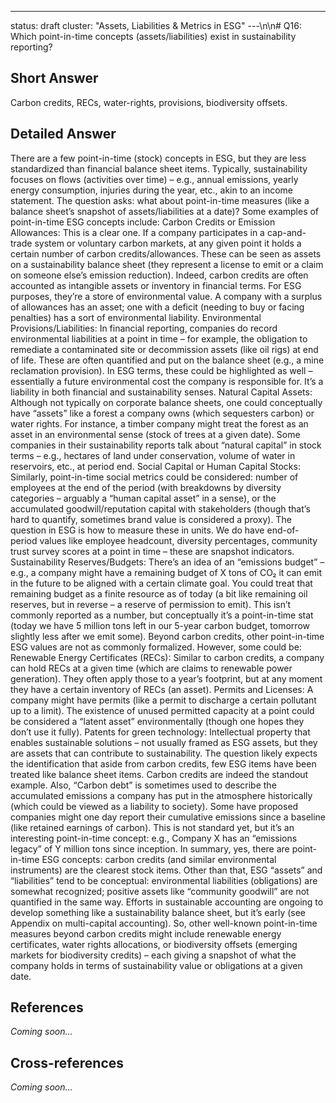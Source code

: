 ---
status: draft
cluster: "Assets, Liabilities & Metrics in ESG"
---\n\n# Q16: Which point-in-time concepts (assets/liabilities) exist in sustainability reporting?

## Short Answer

Carbon credits, RECs, water-rights, provisions, biodiversity offsets.

## Detailed Answer

There are a few point-in-time (stock) concepts in ESG, but they are less standardized than financial balance sheet items. Typically, sustainability focuses on flows (activities over time) – e.g., annual emissions, yearly energy consumption, injuries during the year, etc., akin to an income statement. The question asks: what about point-in-time measures (like a balance sheet’s snapshot of assets/liabilities at a date)?
Some examples of point-in-time ESG concepts include:
Carbon Credits or Emission Allowances: This is a clear one. If a company participates in a cap-and-trade system or voluntary carbon markets, at any given point it holds a certain number of carbon credits/allowances. These can be seen as assets on a sustainability balance sheet (they represent a license to emit or a claim on someone else’s emission reduction). Indeed, carbon credits are often accounted as intangible assets or inventory in financial terms. For ESG purposes, they’re a store of environmental value. A company with a surplus of allowances has an asset; one with a deficit (needing to buy or facing penalties) has a sort of environmental liability.
Environmental Provisions/Liabilities: In financial reporting, companies do record environmental liabilities at a point in time – for example, the obligation to remediate a contaminated site or decommission assets (like oil rigs) at end of life. These are often quantified and put on the balance sheet (e.g., a mine reclamation provision). In ESG terms, these could be highlighted as well – essentially a future environmental cost the company is responsible for. It’s a liability in both financial and sustainability senses.
Natural Capital Assets: Although not typically on corporate balance sheets, one could conceptually have “assets” like a forest a company owns (which sequesters carbon) or water rights. For instance, a timber company might treat the forest as an asset in an environmental sense (stock of trees at a given date). Some companies in their sustainability reports talk about “natural capital” in stock terms – e.g., hectares of land under conservation, volume of water in reservoirs, etc., at period end.
Social Capital or Human Capital Stocks: Similarly, point-in-time social metrics could be considered: number of employees at the end of the period (with breakdowns by diversity categories – arguably a “human capital asset” in a sense), or the accumulated goodwill/reputation capital with stakeholders (though that’s hard to quantify, sometimes brand value is considered a proxy). The question in ESG is how to measure these in units. We do have end-of-period values like employee headcount, diversity percentages, community trust survey scores at a point in time – these are snapshot indicators.
Sustainability Reserves/Budgets: There’s an idea of an “emissions budget” – e.g., a company might have a remaining budget of X tons of CO₂ it can emit in the future to be aligned with a certain climate goal. You could treat that remaining budget as a finite resource as of today (a bit like remaining oil reserves, but in reverse – a reserve of permission to emit). This isn’t commonly reported as a number, but conceptually it’s a point-in-time stat (today we have 5 million tons left in our 5-year carbon budget, tomorrow slightly less after we emit some).
Beyond carbon credits, other point-in-time ESG values are not as commonly formalized. However, some could be:
Renewable Energy Certificates (RECs): Similar to carbon credits, a company can hold RECs at a given time (which are claims to renewable power generation). They often apply those to a year’s footprint, but at any moment they have a certain inventory of RECs (an asset).
Permits and Licenses: A company might have permits (like a permit to discharge a certain pollutant up to a limit). The existence of unused permitted capacity at a point could be considered a “latent asset” environmentally (though one hopes they don’t use it fully).
Patents for green technology: Intellectual property that enables sustainable solutions – not usually framed as ESG assets, but they are assets that can contribute to sustainability.
The question likely expects the identification that aside from carbon credits, few ESG items have been treated like balance sheet items. Carbon credits are indeed the standout example. Also, “Carbon debt” is sometimes used to describe the accumulated emissions a company has put in the atmosphere historically (which could be viewed as a liability to society). Some have proposed companies might one day report their cumulative emissions since a baseline (like retained earnings of carbon). This is not standard yet, but it’s an interesting point-in-time concept: e.g., Company X has an “emissions legacy” of Y million tons since inception.
In summary, yes, there are point-in-time ESG concepts: carbon credits (and similar environmental instruments) are the clearest stock items. Other than that, ESG “assets” and “liabilities” tend to be conceptual: environmental liabilities (obligations) are somewhat recognized; positive assets like “community goodwill” are not quantified in the same way. Efforts in sustainable accounting are ongoing to develop something like a sustainability balance sheet, but it’s early (see Appendix on multi-capital accounting). So, other well-known point-in-time measures beyond carbon credits might include renewable energy certificates, water rights allocations, or biodiversity offsets (emerging markets for biodiversity credits) – each giving a snapshot of what the company holds in terms of sustainability value or obligations at a given date.

## References

*Coming soon...*

## Cross-references

*Coming soon...*